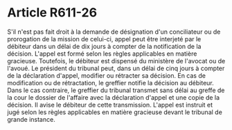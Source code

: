 # Article R611-26

S'il n'est pas fait droit à la demande de désignation d'un conciliateur ou de prorogation de la mission de celui-ci, appel peut être interjeté par le débiteur dans un délai de dix jours à compter de la notification de la décision.   L'appel est formé selon les règles applicables en matière gracieuse. Toutefois, le débiteur est dispensé du ministère de l'avocat ou de l'avoué.   Le président du tribunal peut, dans un délai de cinq jours à compter de la déclaration d'appel, modifier ou rétracter sa décision.   En cas de modification ou de rétractation, le greffier notifie la décision au débiteur.   Dans le cas contraire, le greffier du tribunal transmet sans délai au greffe de la cour le dossier de l'affaire avec la déclaration d'appel et une copie de la décision. Il avise le débiteur de cette transmission.   L'appel est instruit et jugé selon les règles applicables en matière gracieuse devant le tribunal de grande instance.